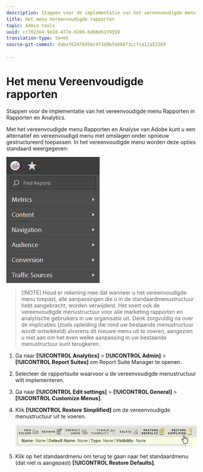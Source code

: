 ```yaml
---
description: Stappen voor de implementatie van het vereenvoudigde menu Rapporten in Rapporten en Analytics.
title: Het menu Vereenvoudigde rapporten
topic: Admin tools
uuid: cc7023e4-9e28-477e-9266-6d06e5379559
translation-type: tm+mt
source-git-commit: dabaf6247695bc4f3d9bfe668f3ccfca12a52269

---
```



# Het menu Vereenvoudigde rapporten

Stappen voor de implementatie van het vereenvoudigde menu Rapporten in Rapporten en Analytics.

Met het vereenvoudigde menu Rapporten en Analyse van Adobe kunt u een alternatief en vereenvoudigd menu met omslagen onder opnieuw gestructureerd toepassen. In het vereenvoudigde menu worden deze opties standaard weergegeven:

![](assets/simplified-menu.png)

>[!NOTE] Houd er rekening mee dat wanneer u het vereenvoudigde menu toepast, alle aanpassingen die u in de standaardmenustructuur hebt aangebracht, worden verwijderd. Het voert ook de vereenvoudigde menustructuur voor alle marketing rapporten en analytische gebruikers in uw organisatie uit. Denk zorgvuldig na over de implicaties (zoals opleiding die rond uw bestaande menustructuur wordt ontwikkeld) alvorens dit nieuwe menu uit te voeren, aangezien u niet aan om het even welke aanpassing in uw bestaande menustructuur kunt terugkeren.

1. Ga naar **[!UICONTROL Analytics]** > **[!UICONTROL Admin]** > **[!UICONTROL Report Suites]** om Report Suite Manager te openen.
1. Selecteer de rapportsuite waarvoor u de vereenvoudigde menustructuur wilt implementeren.
1. Ga naar **[!UICONTROL Edit settings]** > **[!UICONTROL General]** > **[!UICONTROL Customize Menus]**.
1. Klik **[!UICONTROL Restore Simplified]** om de vereenvoudigde menustructuur uit te voeren.

   ![](assets/restore-simplified.png)

1. Klik op het standaardmenu om terug te gaan naar het standaardmenu (dat niet is aangepast) **[!UICONTROL Restore Defaults]**.
